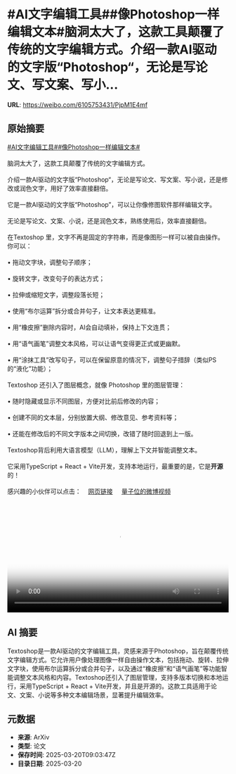 # #AI文字编辑工具##像Photoshop一样编辑文本#脑洞太大了，这款工具颠覆了传统的文字编辑方式。介绍一款AI驱动的文字版“Photoshop“，无论是写论文、写文案、写小...

**URL**: https://weibo.com/6105753431/PjpM1E4mf

## 原始摘要

<a href="https://m.weibo.cn/search?containerid=231522type%3D1%26t%3D10%26q%3D%23AI%E6%96%87%E5%AD%97%E7%BC%96%E8%BE%91%E5%B7%A5%E5%85%B7%23&amp;extparam=%23AI%E6%96%87%E5%AD%97%E7%BC%96%E8%BE%91%E5%B7%A5%E5%85%B7%23" data-hide=""><span class="surl-text">#AI文字编辑工具#</span></a><a href="https://m.weibo.cn/search?containerid=231522type%3D1%26t%3D10%26q%3D%23%E5%83%8FPhotoshop%E4%B8%80%E6%A0%B7%E7%BC%96%E8%BE%91%E6%96%87%E6%9C%AC%23&amp;extparam=%23%E5%83%8FPhotoshop%E4%B8%80%E6%A0%B7%E7%BC%96%E8%BE%91%E6%96%87%E6%9C%AC%23" data-hide=""><span class="surl-text">#像Photoshop一样编辑文本#</span></a><br><br>脑洞太大了，这款工具颠覆了传统的文字编辑方式。<br><br>介绍一款AI驱动的文字版“Photoshop“，无论是写论文、写文案、写小说，还是修改或润色文字，用好了效率直接翻倍。<br><br>它是一款AI驱动的文字版“Photoshop”，可以让你像修图软件那样编辑文字。<br><br>无论是写论文、文案、小说，还是润色文本，熟练使用后，效率直接翻倍。<br><br>在Textoshop 里，文字不再是固定的字符串，而是像图形一样可以被自由操作。你可以：<br><br>• 拖动文字块，调整句子顺序；<br><br>• 旋转文字，改变句子的表达方式；<br><br>• 拉伸或缩短文字，调整段落长短；<br><br>• 使用“布尔运算”拆分或合并句子，让文本表达更精准。<br><br>• 用“橡皮擦”删除内容时，AI会自动填补，保持上下文连贯；<br><br>• 用“语气画笔”调整文本风格，可以让语气变得更正式或更幽默。<br><br>• 用“涂抹工具”改写句子，可以在保留原意的情况下，调整句子措辞（类似PS的“液化”功能）；<br><br>Textoshop 还引入了图层概念，就像 Photoshop 里的图层管理：<br><br>• 随时隐藏或显示不同图层，方便对比前后修改的内容；<br><br>• 创建不同的文本层，分别放置大纲、修改意见、参考资料等；<br><br>• 还能在修改后的不同文字版本之间切换，改错了随时回退到上一版。<br><br>Textoshop背后利用大语言模型（LLM），理解上下文并智能调整文本。<br><br>它采用TypeScript + React + Vite开发，支持本地运行，最重要的是，它是**开源**的！<br><br>感兴趣的小伙伴可以点击：<a href="https://weibo.cn/sinaurl?u=https%3A%2F%2Fgithub.com%2Fm-damien%2FTextoshop" data-hide=""><span class="url-icon"><img style="width: 1rem;height: 1rem" src="https://h5.sinaimg.cn/upload/2015/09/25/3/timeline_card_small_web_default.png" referrerpolicy="no-referrer"></span><span class="surl-text">网页链接</span></a> <a href="https://video.weibo.com/show?fid=1034:5146272521191489" data-hide=""><span class="url-icon"><img style="width: 1rem;height: 1rem" src="https://h5.sinaimg.cn/upload/2015/09/25/3/timeline_card_small_video_default.png" referrerpolicy="no-referrer"></span><span class="surl-text">量子位的微博视频</span></a><br clear="both"><div style="clear: both"></div><video controls="controls" poster="https://tvax4.sinaimg.cn/orj480/006Fd7o3ly1hznee2o81yj30zk0k0tal.jpg" style="width: 100%"><source src="https://f.video.weibocdn.com/o0/s4ckVQcIlx08mOYyNzPi01041200QxO40E010.mp4?label=mp4_720p&amp;template=1280x720.25.0&amp;ori=0&amp;ps=1CwnkDw1GXwCQx&amp;Expires=1742464851&amp;ssig=%2BAQXf9kYVp&amp;KID=unistore,video"><source src="https://f.video.weibocdn.com/o0/8eCjv1pvlx08mOYyknsQ01041200pUGh0E010.mp4?label=mp4_hd&amp;template=852x480.25.0&amp;ori=0&amp;ps=1CwnkDw1GXwCQx&amp;Expires=1742464851&amp;ssig=snZMV5V6nY&amp;KID=unistore,video"><source src="https://f.video.weibocdn.com/o0/3yLKgnerlx08mOYyc2Vq01041200gcMR0E010.mp4?label=mp4_ld&amp;template=640x360.25.0&amp;ori=0&amp;ps=1CwnkDw1GXwCQx&amp;Expires=1742464851&amp;ssig=cId4bicQh1&amp;KID=unistore,video"><p>视频无法显示，请前往<a href="https://video.weibo.com/show?fid=1034%3A5146272521191489" target="_blank" rel="noopener noreferrer">微博视频</a>观看。</p></video>

## AI 摘要

Textoshop是一款AI驱动的文字编辑工具，灵感来源于Photoshop，旨在颠覆传统文字编辑方式。它允许用户像处理图像一样自由操作文本，包括拖动、旋转、拉伸文字块，使用布尔运算拆分或合并句子，以及通过“橡皮擦”和“语气画笔”等功能智能调整文本风格和内容。Textoshop还引入了图层管理，支持多版本切换和本地运行，采用TypeScript + React + Vite开发，并且是开源的。这款工具适用于论文、文案、小说等多种文本编辑场景，显著提升编辑效率。

## 元数据

- **来源**: ArXiv
- **类型**: 论文
- **保存时间**: 2025-03-20T09:03:47Z
- **目录日期**: 2025-03-20
